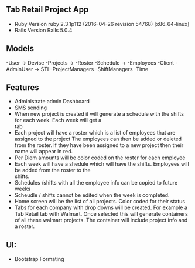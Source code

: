 ## Tab Retail Project App

- Ruby Version  ruby 2.3.1p112 (2016-04-26 revision 54768) [x86_64-linux]
- Rails Version Rails 5.0.4

## Models
-User -> Devise
-Projects ->
-Roster
-Schedule ->
-Employees
-Client
-AdminUser -> STI
-ProjectManagers
-ShiftManagers
-Time

## Features
- Administrate admin Dashboard
- SMS sending 
- When new project is created it will generate a schedule with the shifts for each week.  Each week will get a  
  tab
- Each project will have a roster which is a list of employees that are assigned to the project
  The employees can then be added or deleted from the roster.   If they have been assigned to a new project then their name will appear in red.    
- Per Diem amounts will be color coded on the roster for each employee
- Each week will have a shedule which will have the shifts.  Employees will be added from the roster to the    
  shifts.
- Schedules /shifts with all the employee info can be copied to future weeks
- Scheudle / shifts cannot be edited when the week is completed.
- Home screen will be the list of all projects.  Color coded for their status
- Tabs for each company with drop downs will be created.  For example a Tab Retail tab with Walmart.             	Once selected this will generate containers of all these walmart projects.  The container will include 
	project info and a roster.   


## UI: 
- Bootstrap Formating

